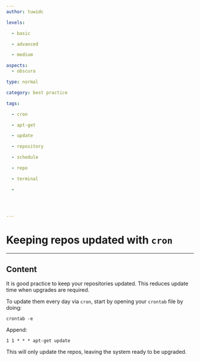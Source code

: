 ```yaml
---
author: tuwidc

levels:

  - basic

  - advanced

  - medium

aspects:
  - obscura

type: normal

category: best practice

tags:

  - cron

  - apt-get

  - update

  - repository

  - schedule

  - repo

  - terminal

  - 




---
```


# Keeping repos updated with `cron`

---
## Content

It is good practice to keep your repositories updated. This reduces update time when upgrades are required. 

To update them every day via `cron`, start by opening your `crontab` file by doing:

```
crontab -e
```

Append:
```
1 1 * * * apt-get update
```

This will only update the repos, leaving the system ready to be upgraded.

 
